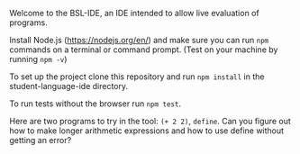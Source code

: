 Welcome to the BSL-IDE, an IDE intended to allow live evaluation of programs.

Install Node.js (https://nodejs.org/en/) and make sure you can run `npm` commands on a terminal or command prompt. (Test on your machine by running `npm -v`)

To set up the project clone this repository and run `npm install` in the student-language-ide directory.

To run tests without the browser run `npm test`.

Here are two programs to try in the tool: `(+ 2 2)`, `define`.
Can you figure out how to make longer arithmetic expressions and how to use define without getting an error?
